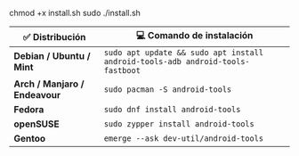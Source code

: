 chmod +x install.sh
sudo ./install.sh



| ✅ **Distribución**               | 💻 **Comando de instalación**                                               |
|-------------------------------|----------------------------------------------------------------------------|
| **Debian / Ubuntu / Mint**     | `sudo apt update && sudo apt install android-tools-adb android-tools-fastboot` |
| **Arch / Manjaro / Endeavour** | `sudo pacman -S android-tools`                                            |
| **Fedora**                     | `sudo dnf install android-tools`                                          |
| **openSUSE**                   | `sudo zypper install android-tools`                                       |
| **Gentoo**                     | `emerge --ask dev-util/android-tools`                                     |
